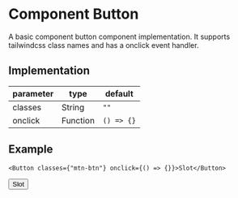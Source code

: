 <script>
    import Button from "./src/Button.svelte";
</script>

# Component Button

A basic component button component implementation. It supports tailwindcss class names and has a onclick event handler.

## Implementation

| parameter | type     | default    |
| --------- | -------- | ---------- |
| classes   | String   | `""`       |
| onclick   | Function | `() => {}` |

## Example

```<Button classes={"mtn-btn"} onclick={() => {}}>Slot</Button>```

<Button>Slot</Button>
